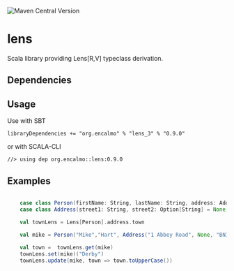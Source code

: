 ![Maven Central Version](https://img.shields.io/maven-central/v/org.encalmo/lens_3?style=for-the-badge)

# lens

Scala library providing Lens[R,V] typeclass derivation.

## Dependencies

## Usage

Use with SBT

    libraryDependencies += "org.encalmo" % "lens_3" % "0.9.0"

or with SCALA-CLI

    //> using dep org.encalmo::lens:0.9.0

## Examples

```scala

    case class Person(firstName: String, lastName: String, address: Address)
    case class Address(street1: String, street2: Option[String] = None, postcode: String, town: String, country: String)

    val townLens = Lens[Person].address.town
    
    val mike = Person("Mike","Hart", Address("1 Abbey Road", None, "BN15 KJ", "Exeter", "United Kingdom"))

    val town =  townLens.get(mike)
    townLens.set(mike)("Derby")
    townLens.update(mike, town => town.toUpperCase())

```
